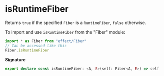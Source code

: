# isRuntimeFiber

Returns `true` if the specified `Fiber` is a `RuntimeFiber`, `false`
otherwise.

To import and use `isRuntimeFiber` from the "Fiber" module:

```ts
import * as Fiber from "effect/Fiber"
// Can be accessed like this
Fiber.isRuntimeFiber
```

**Signature**

```ts
export declare const isRuntimeFiber: <A, E>(self: Fiber<A, E>) => self is RuntimeFiber<A, E>
```
